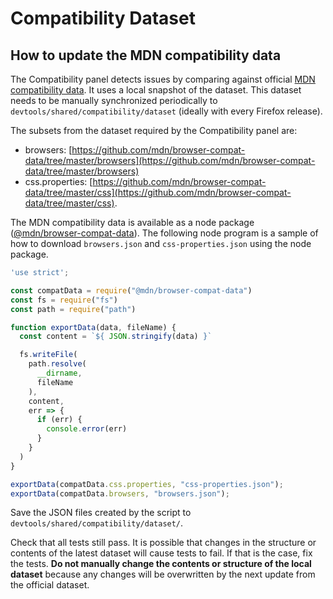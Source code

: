 # Compatibility Dataset

## How to update the MDN compatibility data
The Compatibility panel detects issues by comparing against official [MDN compatibility data](https://github.com/mdn/browser-compat-data). It uses a local snapshot of the dataset. This dataset needs to be manually synchronized periodically to `devtools/shared/compatibility/dataset` (ideally with every Firefox release).

The subsets from the dataset required by the Compatibility panel are:
* browsers: [https://github.com/mdn/browser-compat-data/tree/master/browsers](https://github.com/mdn/browser-compat-data/tree/master/browsers)
* css.properties: [https://github.com/mdn/browser-compat-data/tree/master/css](https://github.com/mdn/browser-compat-data/tree/master/css).

The MDN compatibility data is available as a node package ([@mdn/browser-compat-data](https://www.npmjs.com/package/@mdn/browser-compat-data)).
The following node program is a sample of how to download `browsers.json` and `css-properties.json` using the node package.

```javascript
'use strict';

const compatData = require("@mdn/browser-compat-data")
const fs = require("fs")
const path = require("path")

function exportData(data, fileName) {
  const content = `${ JSON.stringify(data) }`

  fs.writeFile(
    path.resolve(
      __dirname,
      fileName
    ),
    content,
    err => {
      if (err) {
        console.error(err)
      }
    }
  )
}

exportData(compatData.css.properties, "css-properties.json");
exportData(compatData.browsers, "browsers.json");

```

Save the JSON files created by the script to `devtools/shared/compatibility/dataset/`.

Check that all tests still pass. It is possible that changes in the structure or contents of the latest dataset will cause tests to fail. If that is the case, fix the tests. **Do not manually change the contents or structure of the local dataset** because any changes will be overwritten by the next update from the official dataset.
